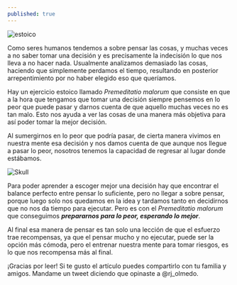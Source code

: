 ```yaml
---
published: true
---
```

![estoico]({{site.baseurl}}/images/estoico.jpg)


Como seres humanos tendemos a sobre pensar las cosas, y muchas veces a no saber tomar una decisión y es precisamente la indecisión lo que nos lleva a no hacer nada. Usualmente analizamos demasiado las cosas, haciendo que simplemente perdamos el tiempo, resultando en posterior arrepentimiento por no haber elegido eso que queríamos.

Hay un ejercicio estoico llamado _Premeditatio malorum_ que consiste en que a la hora que tengamos que tomar una decisión siempre pensemos en lo peor que puede pasar y darnos cuenta de que aquello muchas veces no es tan malo. Esto nos ayuda a ver las cosas de una manera más objetiva para así poder tomar la mejor decisión.

Al sumergirnos en lo peor que podría pasar, de cierta manera vivimos en nuestra mente esa decisión y nos damos cuenta de que aunque nos llegue a pasar lo peor, nosotros tenemos la capacidad de regresar al lugar donde estábamos.


![Skull]({{site.baseurl}}/images/skull.jpg)


Para poder aprender a escoger mejor una decisión hay que encontrar el balance perfecto entre pensar lo suficiente, pero no llegar a sobre pensar, porque luego solo nos quedamos en la idea y tardamos tanto en decidirnos que no nos da tiempo para ejecutar. Pero es con el _Premeditatio malorum_ que conseguimos _**prepararnos para lo peor, esperando lo mejor**_.

Al final esa manera de pensar es tan solo una lección de que el esfuerzo trae recompensas, ya que el pensar mucho y no ejecutar, puede ser la opción más cómoda, pero el entrenar nuestra mente para tomar riesgos, es lo que nos recompensa más al final.

¡Gracias por leer! Si te gusto el artículo puedes compartirlo con tu familia y amigos. Mandame un tweet diciendo que opinaste a @rj_olmedo.
